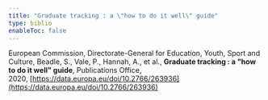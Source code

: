 ```yaml
---
title: "Graduate tracking : a \"how to do it well\" guide"
type: biblio
enableToc: false
---
```

European Commission, Directorate-General for Education, Youth, Sport and Culture, Beadle, S., Vale, P., Hannah, A., et al., **Graduate tracking : a "how to do it well" guide**, Publications Office, 2020, [https://data.europa.eu/doi/10.2766/263936](https://data.europa.eu/doi/10.2766/263936)